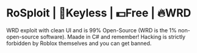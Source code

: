# RoSploit | 🔑Keyless | 💵Free | 🔥WRD
WRD exploit with clean UI and is 99% Open-Source (WRD is the 1% non-open-source software). Maade in C# and remember! Hacking is strictly forbidden by Roblox themselves and you can get banned. 

